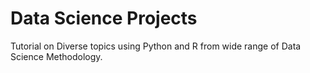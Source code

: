 # Data Science Projects
 Tutorial on Diverse topics using Python and R from wide range of Data Science Methodology.
